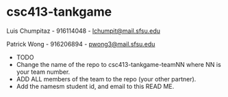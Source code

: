 # csc413-tankgame

Luis Chumpitaz - 916114048 - lchumpit@mail.sfsu.edu

Patrick Wong - 916206894 - pwong3@mail.sfsu.edu

- TODO
- Change the name of the repo to csc413-tankgame-teamNN where NN is your team number.
- ADD ALL members of the team to the repo (your other partner).
- Add the namesm student id, and email to this READ ME.
